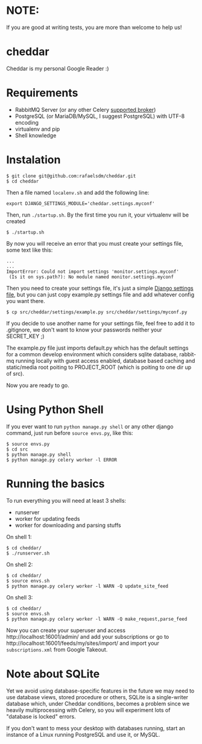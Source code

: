 NOTE:
=====

If you are good at writing tests, you are more than welcome to help us!


cheddar
=======

Cheddar is my personal Google Reader :)


Requirements
============

 * RabbitMQ Server (or any other Celery [supported broker](http://docs.celeryproject.org/en/latest/getting-started/brokers/index.html))
 * PostgreSQL (or MariaDB/MySQL, I suggest PostgreSQL) with UTF-8 encoding
 * virtualenv and pip
 * Shell knowledge
 

Instalation
===========

	$ git clone git@github.com:rafaelsdm/cheddar.git
	$ cd cheddar


Then a file named `localenv.sh` and add the following line:
	
	export DJANGO_SETTINGS_MODULE='cheddar.settings.myconf'


Then, run `./startup.sh`. By the first time you run it, your virtualenv will be 
created 

	
	$ ./startup.sh
	
By now you will receive an error that you must create your settings file,
some text like this:

    ...
    ...
    ImportError: Could not import settings 'monitor.settings.myconf' 
     (Is it on sys.path?): No module named monitor.settings.myconf
     

Then you need to create your settings file, it's just a simple [Django settings file](https://docs.djangoproject.com/en/1.5/ref/settings/),
but you can just copy example.py settings file and add whatever config you want
there.

    $ cp src/cheddar/settings/example.py src/cheddar/settings/myconf.py
     
If you decide to use another name for your settings file, feel free to add it to
.gitignore, we don't want to know your passwords neither your SECRET_KEY ;) 

The example.py file just imports default.py which has the default settings for a
common develop environment which considers sqlite database, rabbit-mq running 
locally with guest access enabled, database based caching and static/media root
poiting to PROJECT_ROOT (which is poiting to one dir up of src).

Now you are ready to go.


Using Python Shell
==================

If you ever want to run `python manage.py shell` or any other django command, 
just run before `source envs.py`, like this:

    $ source envs.py
    $ cd src
    $ python manage.py shell
    $ python manage.py celery worker -l ERROR


Running the basics
==================

To run everything you will need at least 3 shells:

 * runserver
 * worker for updating feeds
 * worker for downloading and parsing stuffs

On shell 1:

    $ cd cheddar/
    $ ./runserver.sh
    
    
On shell 2:

    $ cd cheddar/
    $ source envs.sh
    $ python manage.py celery worker -l WARN -Q update_site_feed
    

On shell 3:

    $ cd cheddar/
    $ source envs.sh
    $ python manage.py celery worker -l WARN -Q make_request,parse_feed
    

Now you can create your superuser and access http://localhost:16001/admin/ and
add your subscriptions or go to http://localhost:16001/feeds/my/sites/import/
and import your `subscriptions.xml` from Google Takeout.
     

Note about SQLite
=================

Yet we avoid using database-specific features in the future we may need to use
database views, stored procedure or others, SQLite is a single-writer database
which, under Cheddar conditions, becomes a problem since we heavily 
multiprocessing with Celery, so you will experiment lots of "database is locked"
errors.

If you don't want to mess your desktop with databases running, start an instance
of a Linux running PostgreSQL and use it, or MySQL.
